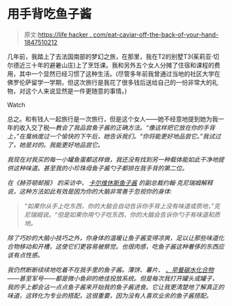 # 用手背吃鱼子酱

> 原文:[https://life hacker . com/eat-caviar-off-the-back-of-your-hand-1847510212](https://lifehacker.com/eat-caviar-off-the-back-of-your-hand-1847510212)

几年前，我踏上了去法国南部的梦幻之旅，在那里，我在T2的别墅T3(茱莉亚·切尔德近三十年的避暑山庄)上了烹饪课。我和另外五个女人分摊了住宿和课程的费用，其中一个显然已经习惯了这种生活。(尽管多年前我曾通过当地的社区大学在佛罗伦萨留学一学期，但这次旅行是我花了很多钱后送给自己的一份非常大的礼物，对这个人来说显然是一件更随意的事情。)

Watch

总之。和有钱人一起旅行是一次旅行，但是这个女人——她不经意地提到她为我一年的收入交了税—*教会了我品尝鱼子酱的正确方法。“像这样把它放在你的手背上，”在戛纳度过一个愉快的下午后，她告诉我们。“你将能更好地品尝它。”我试过了，她是对的。我能更好地品尝它。*

*我现在对我买的每一小罐鱼蛋都这样做，我还没有找到另一种载体能如此干净地提供这种味道。甚至我的小珍珠母鱼子酱勺子都排在我手背的第二位。*

*在《赫芬顿邮报》 的采访中， [卡尔维休斯鱼子酱](http://www.calvisiususa.com/) 的副总裁约翰·克尼瑞姆解释说，这种方法如此有效是因为你的大脑非常善于忽视你的身体:* 

> *“如果你从手上吃东西，你的大脑会自动告诉你手背上没有味道或质地，”克尼瑞姆说。“但是如果你用勺子吃东西，你的大脑会告诉你勺子有味道和质地。*

*除了巧妙的大脑小技巧之外，你身体的温暖让鱼子酱变得凉爽，足以让那些味道化合物移动和开槽，这使它们更容易被察觉。也很肉感，吃鱼子酱这种奢侈的东西应该有点性感。*

*我仍然断断续续地吃着不在我手里的鱼子酱。薄饼、薯片、 [、早餐碳水化合物](https://lifehacker.com/put-caviar-on-your-breakfast-carbs-1833892652)——甚至军号——都是微小鱼卵的绝佳投放系统。但是每次我打开罐头或罐子，我的手上都会沾一点点鱼子酱来开始我的鱼子酱进食。它让我更清楚地了解真正的味道，这转化为专业的搭配，这很重要，因为没有人喜欢业余的鱼子酱搭配。*